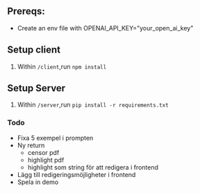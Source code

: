 ## Prereqs:
* Create an env file with OPENAI_API_KEY="your_open_ai_key"

## Setup client
1. Within `/client`,run `npm install`

## Setup Server
1. Within `/server`,run `pip install -r requirements.txt`



### Todo
* Fixa 5 exempel i prompten
* Ny return
  * censor pdf
  * highlight pdf
  * highlight som string för att redigera i frontend
* Lägg till redigeringsmöjligheter i frontend
* Spela in demo